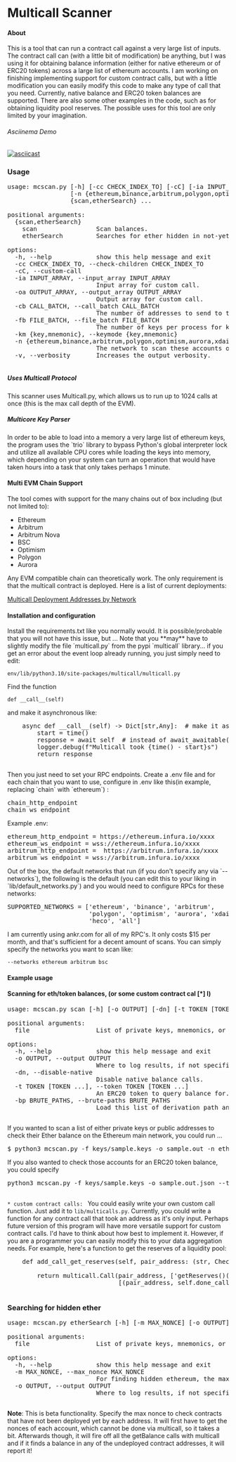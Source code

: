 # Multicall Scanner

#### About
<p>
This is a tool that can run a contract call against a very large list of inputs. The contract call 
can (with a little bit of modification) be anything, but I was using it for obtaining balance information 
(either for native ethereum or of ERC20 tokens) across a large list of ethereum accounts. 
I am working on finishing implementing support for custom contract calls, but with a little modification you 
can easily modify this code to make any type of call that you need. 
Currently, native balance and ERC20 token balances are supported. There are also some other examples in 
the code, such as for obtaining liquidity pool reserves. The possible uses for this tool are only limited by 
your imagination.

</p>

###### Asciinema Demo
[![asciicast](https://asciinema.org/a/QOSaUu7kLOStynw84B9r0zkFj.svg)](https://asciinema.org/a/QOSaUu7kLOStynw84B9r0zkFj)


### Usage

<pre>
usage: mcscan.py [-h] [-cc CHECK_INDEX_TO] [-cC] [-ia INPUT_ARRAY] [-oa OUTPUT_ARRAY] [-cb CALL_BATCH] [-fb FILE_BATCH] [-km {key,mnemonic}]
                 [-n {ethereum,binance,arbitrum,polygon,optimism,aurora,xdai,heco,all} [{ethereum,binance,arbitrum,polygon,optimism,aurora,xdai,heco,all} ...]] [-v]
                 {scan,etherSearch} ...

positional arguments:
  {scan,etherSearch}
    scan                Scan balances.
    etherSearch         Searches for ether hidden in not-yet-generated contracts.

options:
  -h, --help            show this help message and exit
  -cc CHECK_INDEX_TO, --check-children CHECK_INDEX_TO
  -cC, --custom-call
  -ia INPUT_ARRAY, --input_array INPUT_ARRAY
                        Input array for custom call.
  -oa OUTPUT_ARRAY, --output_array OUTPUT_ARRAY
                        Output array for custom call.
  -cb CALL_BATCH, --call_batch CALL_BATCH
                        The number of addresses to send to the smart contract at a time.
  -fb FILE_BATCH, --file_batch FILE_BATCH
                        The number of keys per process for key loading
  -km {key,mnemonic}, --keymode {key,mnemonic}
  -n {ethereum,binance,arbitrum,polygon,optimism,aurora,xdai,heco,all} [{ethereum,binance,arbitrum,polygon,optimism,aurora,xdai,heco,all} ...], --networks {ethereum,binance,arbitrum,polygon,optimism,aurora,xdai,heco,all} [{ethereum,binance,arbitrum,polygon,optimism,aurora,xdai,heco,all} ...]
                        The network to scan these accounts on.
  -v, --verbosity       Increases the output verbosity.

</pre>


##### Uses Multicall Protocol

<p>
This scanner uses Multicall.py, which allows us to run up to 1024 calls at once (this is the max 
call depth of the EVM). 
</p>

##### Multicore Key Parser

<p>
In order to be able to load into a memory a very large list of ethereum keys, the program uses 
the `trio` library to bypass Python's global interpreter lock and utilize all available CPU 
cores while loading the keys into memory, which depending on your system can turn an operation 
that would have taken hours into a task that only takes perhaps 1 minute. 
</p>


#### Multi EVM Chain Support

<p>
The tool comes with support for the many chains out of box including (but not limited to):
</p>
 
- Ethereum
- Arbitrum
- Arbitrum Nova
- BSC
- Optimism
- Polygon
- Aurora

<p>
Any EVM compatible chain can theoretically work. The only requirement is that the multicall contract is deployed.
Here is a list of current deployments:

[Multicall Deployment Addresses by Network](https://github.com/banteg/multicall.py/blob/master/multicall/constants.py)

</p>

#### Installation and configuration

<p>
Install the requirements.txt like you normally would. It is possible/probable that you
will not have this issue, but ... Note that you **may** have to slightly 
modify the file `multicall.py` from the pypi `multicall` library... if you get an error about
the event loop already running, you just simply need to edit: 

`env/lib/python3.10/site-packages/multicall/multicall.py`  

Find the function  

 `def __call__(self)` 
 

and make it asynchronous like:


<pre>
    async def __call__(self) -> Dict[str,Any]:  # make it async
        start = time()
        response = await self  # instead of await_awaitable(self)
        logger.debug(f"Multicall took {time() - start}s")
        return response
    
</pre>

<p>
Then you just need to set your RPC endpoints. Create a .env file and for each chain that you want 
to use, configure in .env like this(in example, replacing `chain` with `ethereum`) :
</p>
<pre>
chain_http_endpoint
chain_ws_endpoint
</pre>

<p>
Example .env:
</p>

<pre>
ethereum_http_endpoint = https://ethereum.infura.io/xxxx
ethereum_ws_endpoint = wss://ethereum.infura.io/xxxx
arbitrum_http_endpoint =  https://arbitrum.infura.io/xxxx
arbitrum_ws_endpoint = wss://arbitrum.infura.io/xxxx
</pre>

<p>
Out of the box, the default networks that run (if you don't specify any via `--networks`), the following 
is the default (you can edit this to your liking in `lib/default_networks.py`) and you would need to configure 
RPCs for these networks:
</p>
<pre>
SUPPORTED_NETWORKS = ['ethereum', 'binance', 'arbitrum',
                      'polygon', 'optimism', 'aurora', 'xdai',
                      'heco', 'all']
</pre>

<p>
I am currently using ankr.com for all of my RPC's. It only costs $15 per month, and that's sufficient 
for a decent amount of scans. You can simply specify the networks you want to scan like:

`--networks ethereum arbitrum bsc`
</p>

#### Example usage

#### Scanning for eth/token balances, (or some custom contract cal [*] l)
<pre>
usage: mcscan.py scan [-h] [-o OUTPUT] [-dn] [-t TOKEN [TOKEN ...]] [-bp BRUTE_PATHS] file

positional arguments:
  file                  List of private keys, mnemonics, or public addresses.

options:
  -h, --help            show this help message and exit
  -o OUTPUT, --output OUTPUT
                        Where to log results, if not specified a file will be generated.
  -dn, --disable-native
                        Disable native balance calls.
  -t TOKEN [TOKEN ...], --token TOKEN [TOKEN ...]
                        An ERC20 token to query balance for. May be specified multiple times.
  -bp BRUTE_PATHS, --brute-paths BRUTE_PATHS
                        Load this list of derivation path and brute force the mnemonics.

</pre>
<p>
If you wanted to scan a list of either private keys or public addresses to check their 
Ether balance on the Ethereum main network, you could run ... 
</p>
<pre>
$ python3 mcscan.py -f keys/sample.keys -o sample.out -n ethereum 
</pre>

<p>
If you also wanted to check those accounts for an ERC20 token balance, you could specify

<pre>
python3 mcscan.py -f keys/sample.keys -o sample.out.json --token 0xdAC17F958D2ee523a2206206994597C13D831ec7`

</pre>

<p>

`* custom contract calls: `
You could easily write your own custom call function. Just add it to `lib/multicalls.py`. Currently, 
you could write a function for any contract call that took an address as it's only input. Perhaps 
future version of this program will have more versatile support for custom contract calls. I'd have to 
think about how best to implement it. However, if you are a programmer you can easily modify this 
to your data aggregation needs. For example, here's a function to get the reserves of a liquidity pool:
</p>

<pre>
    def add_call_get_reserves(self, pair_address: (str, ChecksumAddress)):
        
        return multicall.Call(pair_address, ['getReserves()((uint112,uint112,uint32))'],
                              [(pair_address, self.done_callback)])
        
</pre>

### Searching for hidden ether
<pre>
usage: mcscan.py etherSearch [-h] [-m MAX_NONCE] [-o OUTPUT] file

positional arguments:
  file                  List of private keys, mnemonics, or public addresses.

options:
  -h, --help            show this help message and exit
  -m MAX_NONCE, --max_nonce MAX_NONCE
                        For finding hidden ethereum, the max amount of future nonces to calculate and check.
  -o OUTPUT, --output OUTPUT
                        Where to log results, if not specified a file will be generated.

</pre>
<p>

**Note**: This is beta functionality. Specify the max nonce to check contracts that have not 
been deployed yet by each address. It will first have to get the nonces of each account, which cannot 
be done via multicall, so it takes a bit. Afterwards though, it will fire off all the getBalance calls 
with multicall and if it finds a balance in any of the undeployed contract addresses, it will report it!

</p>



